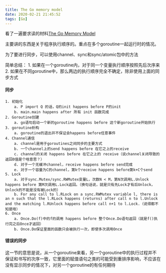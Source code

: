 ```yaml
---
title: The Go memory model
date: 2020-02-21 21:45:52
tags: [Go]
---
```


看了一遍要求读的材料[The Go Memory Model][1]


主要讲的东西是关于程序执行顺序的。重点在多个goroutine一起运行时的情况。

为了要进行同步，可以使用channel、sync和sync/atomic包中的方法

简单总结：
	1. 如果在一个goroutine内，对于同一个变量执行顺序按照先后次序来
	2. 如果在不同goroutine中，那么两边的执行顺序完全不确定，除非使用上面的同步方式


#### 同步

	1. 初始化
		a. P import Q 的话，Q的init happens before P的init
		b. main.main happens after 所有 init 函数完成
	2. Goroutine创建
		a. go语句启动一个新的goroutine happens before 这个新goroutine开始执行
	3. goroutine析构
		a. goroutine的退出并不保证会happens before任意事件
	4. Channel通信
		a. channel是用于goroutines之间同步的主要方式
		b. 一个channel上的send happens before 在它之上的receive
		c. channel的关闭 happens before 在它之上的 receive（说channel关闭导致的返回0值是个啥意思？）
		d. 对于一个无缓冲channel，receive happens before send完成
		e. 对于一个容量为C的channel，第k个receive happens before第k+C个send
	5. Lock
		a. 对于sync.Mutex/sync.RWMutex变量L，次数N < M，第N次调用L.Unlock happens before 第M次调用L.Lock返回。（换句话说，就是只有先Lock才有后Unlock，Unlock的不能是没有被Lock的）
		b. For any call to l.RLock on a sync.RWMutex variable l, there is an n such that the l.RLock happens (returns) after call n to l.Unlock and the matching l.RUnlock happens before call n+1 to l.Lock.（说得都不知是啥）
	6. Once
		a. Once.Do(f)中的f的调用 happens before 整个Once.Do语句返回（就是f()执行完之后Once才返回）
		b. Once.Do保证里面的函数只会被执行一次，即使多次调用Once

#### 错误的同步

这一节的意思是说，从一个goroutine来看，另一个goroutine中的执行过程并不保证和书写的次序一致，它里面的赋值语句之类的可能受到重排序影响，不应该在没有显示同步的情况下，对另一个goroutine的有任何期待
		

[1]: https://golang.org/ref/mem
